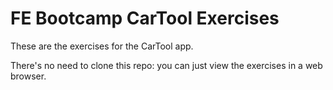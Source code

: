 # FE Bootcamp CarTool Exercises

These are the exercises for the CarTool app.

There's no need to clone this repo: you can just
view the exercises in a web browser.
